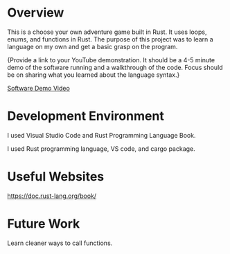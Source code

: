 # Overview

This is a choose your own adventure game built in Rust. It uses loops, enums, and functions in Rust. 
The purpose of this project was to learn a language on my own and get a basic grasp on the program.

{Provide a link to your YouTube demonstration. It should be a 4-5 minute demo of the software running and a walkthrough of the code. Focus should be on sharing what you learned about the language syntax.}

[Software Demo Video](http://youtube.link.goes.here)

# Development Environment

I used Visual Studio Code and Rust Programming Language Book.

I used Rust programming language, VS code, and cargo package.

# Useful Websites

https://doc.rust-lang.org/book/

# Future Work

Learn cleaner ways to call functions.

